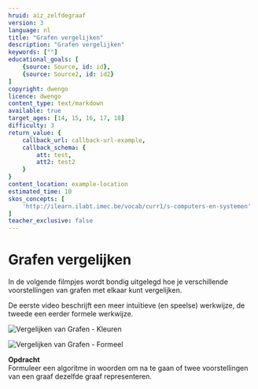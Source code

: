 ```yaml
---
hruid: aiz_zelfdegraaf
version: 3
language: nl
title: "Grafen vergelijken"
description: "Grafen vergelijken"
keywords: [""]
educational_goals: [
    {source: Source, id: id}, 
    {source: Source2, id: id2}
]
copyright: dwengo
licence: dwengo
content_type: text/markdown
available: true
target_ages: [14, 15, 16, 17, 18]
difficulty: 3
return_value: {
    callback_url: callback-url-example,
    callback_schema: {
        att: test,
        att2: test2
    }
}
content_location: example-location
estimated_time: 10
skos_concepts: [
    'http://ilearn.ilabt.imec.be/vocab/curr1/s-computers-en-systemen'
]
teacher_exclusive: false
---
```


# Grafen vergelijken
In de volgende filmpjes wordt bondig uitgelegd hoe je verschillende voorstellingen van grafen met elkaar kunt vergelijken. 

De eerste video beschrijft een meer intuïtieve (en speelse) werkwijze, de tweede een eerder formele werkwijze.

![](@youtube/https://www.youtube.com/embed/K4rP8BLhr0s "Vergelijken van Grafen - Kleuren")

![](@youtube/https://www.youtube.com/embed/iNUqJXuoOyw "Vergelijken van Grafen - Formeel")

<div class="alert alert-box alert-info">
    <strong>Opdracht</strong><br> 
    Formuleer een algoritme in woorden om na te gaan of twee voorstellingen van een graaf dezelfde graaf representeren.
</div>

